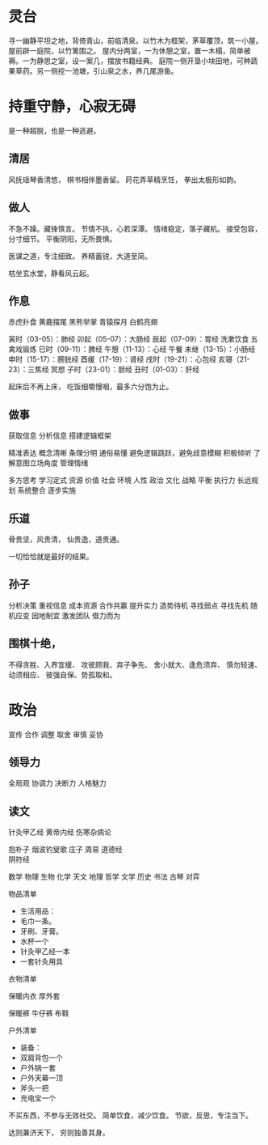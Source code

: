 
# 灵台

寻一幽静平坦之地，背倚青山，前临清泉。以竹木为框架，茅草覆顶，筑一小屋。屋前辟一庭院，以竹篱围之。
屋内分两室，一为休憩之室，置一木榻，简单被褥。一为静思之室，设一案几，摆放书籍经典。
庭院一侧开垦小块田地，可种蔬果草药。另一侧挖一池塘，引山泉之水，养几尾游鱼。

# 持重守静，心寂无碍

是一种超脱，也是一种逃避。

## 清居

风抚瑶琴香清悠，
棋书相伴墨香留。
莳花弄草精烹饪，
拳出太极形如韵。

## 做人

不急不躁。藏锋慎言。
节情不执，心若深潭。
情绪稳定，落子藏机。
接受包容，分寸细节。
平衡阴阳，无所畏惧。

医谋之道，专注细致。
养精蓄锐，大道至简。

枯坐玄水堂，静看风云起。

## 作息

赤虎扑食 
黄鹿摆尾
黑熊举掌
青猿探月
白鹤亮翅

寅时（03-05）：肺经
卯起（05-07）：大肠经 
辰起（07-09）：胃经 
     洗漱饮食 五禽戏锻炼
巳时（09-11）：脾经
午憩（11-13）：心经 午餐
未继（13-15）：小肠经
申时（15-17）：膀胱经
酉缓（17-19）：肾经
戌时（19-21）：心包经 
亥寝（21-23）：三焦经 冥想
子时（23-01）：胆经
丑时（01-03）：肝经

起床后不再上床，
吃饭细嚼慢咽，最多六分饱为止。

## 做事

 获取信息 分析信息 搭建逻辑框架
 
 精准表达 概念清晰 
 条理分明 通俗易懂 
 避免逻辑跳跃，避免歧意模糊
 积极倾听 了解意图立场角度 
 管理情绪 

 多方思考 学习定式
 资源 价值 社会 环境 人性
 政治 文化 战略 平衡 执行力
 长远规划 系统整合 逐步实施

## 乐道

骨贵坚，风贵清，
仙贵逸，道贵通。

一切恰恰就是最好的结果。

## 孙子

分析决策 重视信息
成本资源 合作共赢 
提升实力 造势待机 
寻找弱点 寻找先机 
随机应变 因地制宜 
激发团队 借力而为 

## 围棋十绝，

不得贪胜、入界宜缓、
攻彼顾我、弃子争先、
舍小就大、逢危须弃、
慎勿轻速、动须相应、
彼强自保、势孤取和。

# 政治
宣传 合作 调整 
取舍 审慎 妥协

## 领导力
全局观 协调力 决断力 人格魅力

## 读文

针灸甲乙经 
黄帝内经
伤寒杂病论

抱朴子
烟波钓叟歌
庄子
周易
道德经   
阴符经 

数学 物理 生物 化学 天文 地理
哲学 文学 历史 书法 古琴 对弈



物品清单
 
- 生活用品：
- 毛巾一条。
- 牙刷、牙膏。
- 水杯一个
- 针灸甲乙经一本
- 一套针灸用具
 
衣物清单
 
保暖内衣
厚外套

保暖裤
牛仔裤
布鞋
 
户外清单

- 装备：
- 双肩背包一个
- 户外锅一套
- 户外天幕一顶
- 斧头一把
- 充电宝一个

不买东西，不参与无效社交。
简单饮食，减少饮食。
节欲，反思，专注当下。

达则兼济天下，
穷则独善其身。